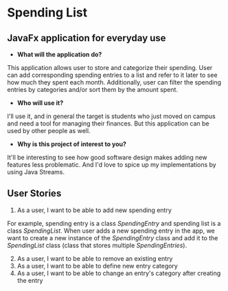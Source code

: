 # Spending List

## JavaFx application for everyday use

- **What will the application do?**

This application allows user to store and categorize their spending. 
User can add corresponding spending entries to a list and refer to it later to see how much they spent each month.
Additionally, user can filter the spending entries by categories and/or sort them by the amount spent.

- **Who will use it?**

I'll use it, and in general the target is students who just moved on campus and need a tool for managing their finances. 
But this application can be used by other people as well.  

- **Why is this project of interest to you?**

It'll be interesting to see how good software design makes adding new features less problematic.
And I'd love to spice up my implementations by using Java Streams.

## User Stories

1. As a user, I want to be able to add new spending entry

For example, spending entry is a class *SpendingEntry* and spending list is a class *SpendingList*. 
When user adds a new spending entry in the app, we want to create a new instance of the *SpendingEntry* class
and add it to the *SpendingList* class (class that stores multiple *SpendingEntries*).

2. As a user, I want to be able to remove an existing entry
3. As a user, I want to be able to define new entry category
4. As a user, I want to be able to change an entry's category after creating the entry
